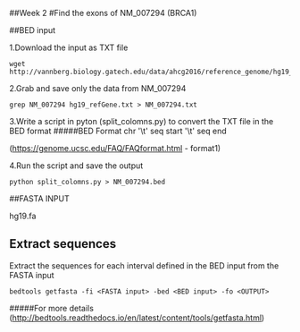 
##Week 2
#Find the exons of NM_007294 (BRCA1) 

##BED input

1.Download the input as TXT file 

```{sh}
wget http://vannberg.biology.gatech.edu/data/ahcg2016/reference_genome/hg19_refGene.txt
```

2.Grab and save only the data from NM_007294

```{sh}
grep NM_007294 hg19_refGene.txt > NM_007294.txt
```

3.Write a script in pyton (split_colomns.py) to convert the TXT file in the BED format
#####BED Format
chr '\t'  seq start '\t'  seq end 

(https://genome.ucsc.edu/FAQ/FAQformat.html - format1)

4.Run the script and save the output

```{sh} 
python split_colomns.py > NM_007294.bed
```
##FASTA INPUT

hg19.fa 

## Extract sequences 
Extract the sequences for each interval defined in the BED input from the FASTA input

```{sh}
bedtools getfasta -fi <FASTA input> -bed <BED input> -fo <OUTPUT>
```

#####For more details (http://bedtools.readthedocs.io/en/latest/content/tools/getfasta.html)
